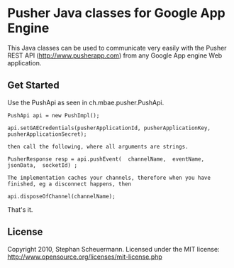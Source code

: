 Pusher Java classes for Google App Engine
=========================================

This Java classes can be used to communicate very easily with the Pusher REST API (http://www.pusherapp.com) from any Google App engine Web application.

Get Started
-----------
Use the PushApi as seen in ch.mbae.pusher.PushApi.

 
	PushApi api = new PushImpl();

	api.setGAECredentials(pusherApplicationId, pusherApplicationKey, pusherApplicationSecret);

	then call the following, where all arguments are strings.

	PusherResponse resp = api.pushEvent(  channelName,  eventName,  jsonData,  socketId) ;

	The implementation caches your channels, therefore when you have finished, eg a disconnect happens, then

	api.disposeOfChannel(channelName);

	
That's it.

	
License
-------
Copyright 2010, Stephan Scheuermann. Licensed under the MIT license: http://www.opensource.org/licenses/mit-license.php
